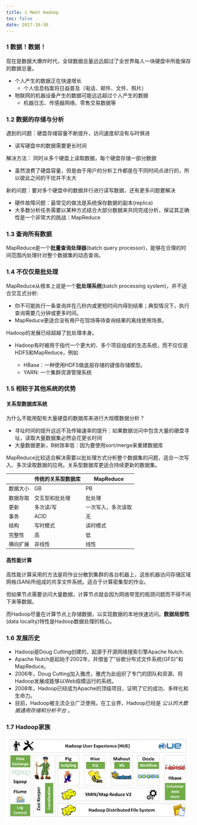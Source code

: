 ```yaml
---
title: 1 Meet Hadoop
toc: false
date: 2017-10-30
---
```


### 1 数据！数据！

现在是数据大爆炸时代，全球数据总量远远超过了全世界每人一块硬盘中所能保存的数据总量。

* 个人产生的数据正在快速增长
    * 个人信息档案将日益普及（电话、邮件、文件、照片）
* 物联网的机器设备产生的数据可能远远超过个人产生的数据 
    * 机器日志、传感器网络、零售交易数据等

### 1.2 数据的存储与分析

遇到的问题：硬盘存储容量不断提升，访问速度却没有与时俱进

* 读写硬盘中的数据需要更长时间

解决方法： 同时从多个硬盘上读取数据，每个硬盘存储一部分数据

* 虽然浪费了硬盘容量，但是由于用户的分析工作都是在不同时间点进行的，所以彼此之间的干扰并不太大

新的问题：要对多个硬盘中的数据并行进行读写数据，还有更多问题要解决

* 硬件故障问题：最常见的做法是系统保存数据的副本(replica)
* 大多数分析任务需要以某种方式结合大部分数据来共同完成分析，保证其正确性是一个非常大的挑战：MapReduce

### 1.3 查询所有数据

MapReduce是一个**批量查询处理器**(batch query processor)，能够在合理的时间范围内处理针对整个数据集的动态查询。

### 1.4 不仅仅是批处理

MapReduce从根本上说是一个**批处理系统**(batch processing system)，并不适合交互式分析:

* 你不可能执行一条查询并在几秒内或更短时间内得到结果；典型情况下，执行查询需要几分钟或更多时间。
* MapReduce更适合没有用户在现场等待查询结果的离线使用场景。

Hadoop的发展已经超越了批处理本身。

* Hadoop有时被用于指代一个更大的、多个项目组成的生态系统，而不仅仅是HDFS和MapReduce，例如

    * HBase：一种使用HDFS做底层存储的键值存储模型。 
    * YARN: 一个集群资源管理系统
    
### 1.5 相较于其他系统的优势

#### 关系型数据库系统

为什么不能用配有大量硬盘的数据库来进行大规模数据分析？

* 寻址时间的提升远远不及传输速率的提升：如果数据访问中包含大量的硬盘寻址，读取大量数据集必然会花更长时间
* 大量数据更新，B树效率低：因为要使用sort/merge来重建数据库

MapReduce比较适合解决需要以批处理方式分析整个数据集的问题，适合一次写入、多次读取数据的应用。关系型数据库更适合持续更新的数据集。



|   | 传统的关系型数据库 | MapReduce |
| --- | --- | --- |
| 数据大小 | GB | PB  |
| 数据存取 | 交互型和批处理 | 批处理  |
| 更新 | 多次读/写  | 一次写入，多次读取 |
| 事务 | ACID | 无  |
| 结构 | 写时模式 | 读时模式  |
| 完整性 | 高 | 低 |
| 横向扩展 | 非线性 | 线性 |

#### 高性能计算

高性能计算采用的方法是将作业分散到集群的各台机器上，这些机器访问存储区域网格(SAN)所组成的共享文件系统。适合于计算密集型的作业。

但如果节点需要访问大量数据，计算节点就会因为网络带宽的瓶颈问题而不得不闲下来等数据。

而Hadoop尽量在计算节点上存储数据，以实现数据的本地快速访问。**数据局部性**(data locality)特性是Hadoop数据处理的核心。


### 1.6 发展历史

* Hadoop是Doug Cutting创建的，起源于开源网络搜索引擎Apache Nutch.
* Apache Nutch是起始于2002年，并借鉴了“谷歌分布式文件系统(GFS)"和MapReduce。
* 2006年，Doug Cutting加入雅虎，雅虎为此组织了专门的团队和资源，将Hadoop发展成能够以Web规模运行的系统。 
* 2008年，Hadoop已经成为Apache的顶级项目，证明了它的成功、多样化和生命力。
* 目前，Hadoop被主流企业广泛使用。在工业界，Hadoop已经是 _*公认的大数据通用存储和分析平台*_ 。

### 1.7 Hadoop家族

![](figures/HadoopFamily.jpg)
